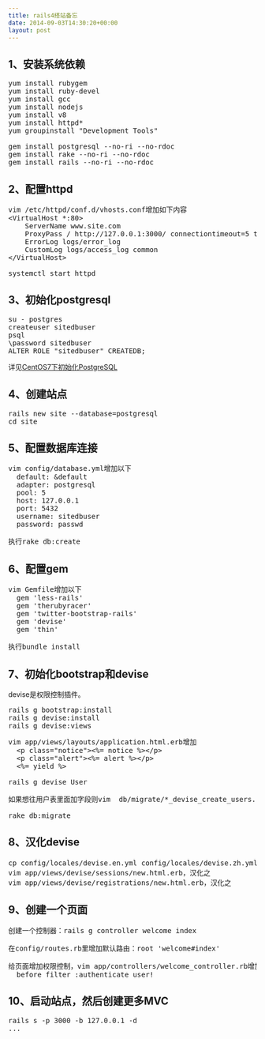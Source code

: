 ```yaml
---
title: rails4搭站备忘
date: 2014-09-03T14:30:20+00:00
layout: post
---
```

## 1、安装系统依赖

<pre>yum install rubygem
yum install ruby-devel
yum install gcc
yum install nodejs
yum install v8
yum install httpd*
yum groupinstall "Development Tools"

gem install postgresql --no-ri --no-rdoc
gem install rake --no-ri --no-rdoc
gem install rails --no-ri --no-rdoc
</pre>

## 2、配置httpd

<pre>vim /etc/httpd/conf.d/vhosts.conf增加如下内容
&lt;VirtualHost *:80&gt;
    ServerName www.site.com
    ProxyPass / http://127.0.0.1:3000/ connectiontimeout=5 timeout=30
    ErrorLog logs/error_log
    CustomLog logs/access_log common
&lt;/VirtualHost&gt;

systemctl start httpd
</pre>

## 3、初始化postgresql

<pre>su - postgres
createuser sitedbuser
psql
\password sitedbuser
ALTER ROLE "sitedbuser" CREATEDB;
</pre>

详见[CentOS7下初始化PostgreSQL](http://blog.yikuyiku.com/?p=4325 "CentOS7下初始化PostgreSQL")

## 4、创建站点

<pre>rails new site --database=postgresql
cd site
</pre>

## 5、配置数据库连接

<pre>vim config/database.yml增加以下
  default: &default
  adapter: postgresql
  pool: 5
  host: 127.0.0.1
  port: 5432
  username: sitedbuser
  password: passwd

执行rake db:create
</pre>

## 6、配置gem

<pre>vim Gemfile增加以下
  gem 'less-rails'
  gem 'therubyracer'
  gem 'twitter-bootstrap-rails'
  gem 'devise'
  gem 'thin'

执行bundle install
</pre>

## 7、初始化bootstrap和devise

devise是权限控制插件。

<pre>rails g bootstrap:install
rails g devise:install
rails g devise:views
</pre>

<pre>vim app/views/layouts/application.html.erb增加
  &lt;p class="notice"&gt;&lt;%= notice %&gt;&lt;/p&gt;
  &lt;p class="alert"&gt;&lt;%= alert %&gt;&lt;/p&gt;
  &lt;%= yield %&gt;

rails g devise User

如果想往用户表里面加字段则vim  db/migrate/*_devise_create_users.rb，默认不加就不用了。

rake db:migrate
</pre>

## 8、汉化devise

<pre>cp config/locales/devise.en.yml config/locales/devise.zh.yml，汉化之
vim app/views/devise/sessions/new.html.erb，汉化之
vim app/views/devise/registrations/new.html.erb，汉化之
</pre>

## 9、创建一个页面

<pre>创建一个控制器：rails g controller welcome index

在config/routes.rb里增加默认路由：root 'welcome#index'

给页面增加权限控制，vim app/controllers/welcome_controller.rb增加一行：
  before_filter :authenticate_user!
</pre>

## 10、启动站点，然后创建更多MVC

<pre>rails s -p 3000 -b 127.0.0.1 -d
...
</pre>
